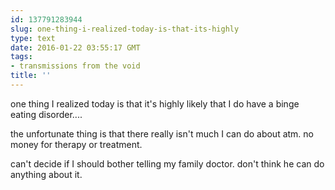 ```yaml
---
id: 137791283944
slug: one-thing-i-realized-today-is-that-its-highly
type: text
date: 2016-01-22 03:55:17 GMT
tags:
- transmissions from the void
title: ''
---
```

one thing I realized today is that it's highly likely that I do have a binge eating disorder....

the unfortunate thing is that there really isn't much I can do about atm. no money for therapy or treatment. 

can't decide if I should bother telling my family doctor. don't think he can do anything about it.